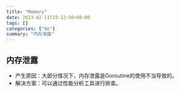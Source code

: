 ```yaml
---
title: "Memory"
date: 2023-02-11T19:12:56+08:00
tags: []
categories: ["Go"]
summary: "内存泄露"
---
```


## 内存泄露

* 产生原因：大部分情况下，内存泄露是Goroutine的使用不当导致的。
* 解决方案：可以通过性能分析工具进行排查。
